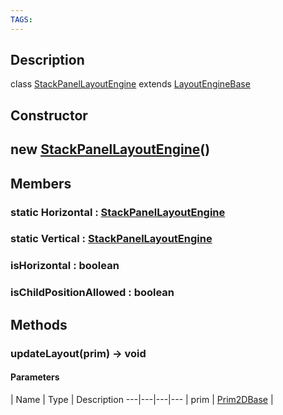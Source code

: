 ```yaml
---
TAGS:
---
```

## Description

class [StackPanelLayoutEngine](/classes/2.0/StackPanelLayoutEngine) extends [LayoutEngineBase](/classes/2.0/LayoutEngineBase)



## Constructor

## new [StackPanelLayoutEngine](/classes/2.0/StackPanelLayoutEngine)()


## Members

### static Horizontal : [StackPanelLayoutEngine](/classes/2.0/StackPanelLayoutEngine)



### static Vertical : [StackPanelLayoutEngine](/classes/2.0/StackPanelLayoutEngine)



### isHorizontal : boolean



### isChildPositionAllowed : boolean



## Methods

### updateLayout(prim) &rarr; void



#### Parameters
 | Name | Type | Description
---|---|---|---
 | prim | [Prim2DBase](/classes/2.0/Prim2DBase) | 

